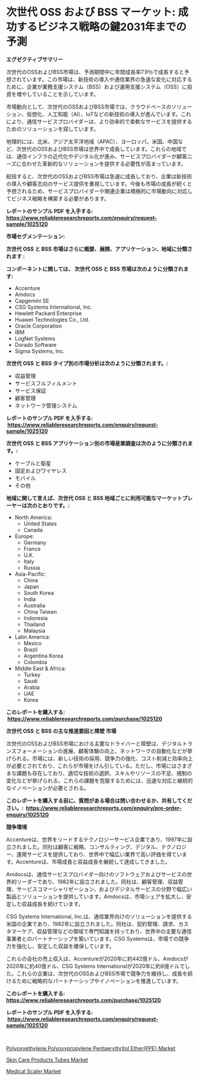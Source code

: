 <p><h1>次世代 OSS および BSS マーケット: 成功するビジネス戦略の鍵2031年までの予測</h1></p><p><strong>エグゼクティブサマリー</strong></p>
<p><p>次世代のOSSおよびBSS市場は、予測期間中に年間成長率7.9％で成長すると予想されています。この市場は、新技術の導入や通信業界の急速な変化に対応するために、企業が業務支援システム（BSS）および運用支援システム（OSS）に投資を増やしていることを示しています。</p><p>市場動向として、次世代のOSSおよびBSS市場では、クラウドベースのソリューション、仮想化、人工知能（AI）、IoTなどの新技術の導入が進んでいます。これにより、通信サービスプロバイダーは、より効率的で柔軟なサービスを提供するためのソリューションを探しています。</p><p>地理的には、北米、アジア太平洋地域（APAC）、ヨーロッパ、米国、中国など、次世代のOSSおよびBSS市場は世界中で成長しています。これらの地域では、通信インフラの近代化やデジタル化が進み、サービスプロバイダーが顧客ニーズに合わせた革新的なソリューションを提供する必要性が高まっています。</p><p>総括すると、次世代のOSSおよびBSS市場は急速に成長しており、企業は新技術の導入や顧客志向のサービス提供を重視しています。今後も市場の成長が続くと予想されるため、サービスプロバイダーや関連企業は積極的に市場動向に対応してビジネス戦略を構築する必要があります。</p></p>
<p><strong>レポートのサンプル PDF を入手する: <a href="https://www.reliableresearchreports.com/enquiry/request-sample/1025120">https://www.reliableresearchreports.com/enquiry/request-sample/1025120</a></strong></p>
<p><strong>市場セグメンテーション:</strong></p>
<p><strong> 次世代 OSS と BSS 市場はさらに概要、展開、アプリケーション、地域に分類されます :</strong></p>
<p><strong>コンポーネントに関しては、 次世代 OSS と BSS 市場は次のように分類されます: &nbsp;</strong></p>
<p><ul><li>Accenture</li><li>Amdocs</li><li>Capgemini SE</li><li>CSG Systems International, Inc.</li><li>Hewlett Packard Enterprise</li><li>Huawei Technologies Co., Ltd.</li><li>Oracle Corporation</li><li>IBM</li><li>LogNet Systems</li><li>Dorado Software</li><li>Sigma Systems, Inc.</li></ul></p>
<p><strong> 次世代 OSS と BSS タイプ別の市場分析は次のように分類されます。:</strong></p>
<p><ul><li>収益管理</li><li>サービスフルフィルメント</li><li>サービス保証</li><li>顧客管理</li><li>ネットワーク管理システム</li></ul></p>
<p><strong>レポートのサンプル PDF を入手する: &nbsp;<a href="https://www.reliableresearchreports.com/enquiry/request-sample/1025120">https://www.reliableresearchreports.com/enquiry/request-sample/1025120</a></strong></p>
<p><strong> 次世代 OSS と BSS アプリケーション別の市場産業調査は次のように分類されます。:</strong></p>
<p><ul><li>ケーブルと衛星</li><li>固定およびワイヤレス</li><li>モバイル</li><li>その他</li></ul></p>
<p><strong>地域に関して言えば、次世代 OSS と BSS 地域ごとに利用可能なマーケットプレーヤーは次のとおりです。:</strong></p>
<p><ul>
    <li>
        North America:
        <ul>
            <li>United States</li>
            <li>Canada</li>
        </ul>
    </li>
    <li>
        Europe:
        <ul>
            <li>Germany</li>
            <li>France</li>
            <li>U.K.</li>
            <li>Italy</li>
            <li>Russia</li>
        </ul>
    </li>
    <li>
        Asia-Pacific:
        <ul>
            <li>China</li>
            <li>Japan</li>
            <li>South Korea</li>
            <li>India</li>
            <li>Australia</li>
            <li>China Taiwan</li>
            <li>Indonesia</li>
            <li>Thailand</li>
            <li>Malaysia</li>
        </ul>
    </li>
    <li>
        Latin America:
        <ul>
            <li>Mexico</li>
            <li>Brazil</li>
            <li>Argentina Korea</li>
            <li>Colombia</li>
        </ul>
    </li>
    <li>
        Middle East & Africa:
        <ul>
            <li>Turkey</li>
            <li>Saudi</li>
            <li>Arabia</li>
            <li>UAE</li>
            <li>Korea</li>
        </ul>
    </li>
    </ul></p>
<p><strong>このレポートを購入する: &nbsp;<a href="https://www.reliableresearchreports.com/purchase/1025120">https://www.reliableresearchreports.com/purchase/1025120</a></strong></p>
<p><strong>次世代 OSS と BSS の主な推進要因と障壁 市場</strong></p>
<p><p>次世代のOSSおよびBSS市場における主要なドライバーと障壁は、デジタルトランスフォーメーションの進展、顧客体験の向上、ネットワークの自動化などが挙げられる。市場には、新しい技術の採用、競争力の強化、コスト削減と効率向上が必要とされており、これらが市場をけん引している。ただし、市場にはさまざまな課題も存在しており、適切な技術の選択、スキルやリソースの不足、規制の変化などが挙げられる。これらの課題を克服するためには、迅速な対応と継続的なイノベーションが必要とされる。</p></p>
<p><strong>このレポートを購入する前に、質問がある場合は問い合わせるか、共有してください。:&nbsp; <a href="https://www.reliableresearchreports.com/enquiry/pre-order-enquiry/1025120">https://www.reliableresearchreports.com/enquiry/pre-order-enquiry/1025120</a></strong></p>
<p><strong>競争環境</strong></p>
<p><p>Accentureは、世界をリードするテクノロジーサービス企業であり、1997年に設立されました。同社は顧客に戦略、コンサルティング、デジタル、テクノロジー、運用サービスを提供しており、世界中で幅広い業界で高い評価を得ています。Accentureは、市場成長と収益成長を継続して達成してきました。</p><p>Amdocsは、通信サービスプロバイダー向けのソフトウェアおよびサービスの世界的リーダーであり、1982年に設立されました。同社は、顧客管理、収益管理、サービスコマーシャリゼーション、およびデジタルサービスの分野で幅広い製品とソリューションを提供しています。Amdocsは、市場シェアを拡大し、安定した収益成長を続けています。</p><p>CSG Systems International, Inc.は、通信業界向けのソリューションを提供する米国の企業であり、1982年に設立されました。同社は、契約管理、請求、カスタマーケア、収益管理などの領域で専門知識を持っており、世界中の主要な通信事業者とのパートナーシップを築いています。CSG Systemsは、市場での競争力を強化し、安定した収益を確保しています。</p><p>これらの会社の売上収入は、Accentureが2020年に約442億ドル、Amdocsが2020年に約40億ドル、CSG Systems Internationalが2020年に約8億ドルでした。これらの企業は、次世代のOSSおよびBSS市場で競争力を維持し、成長を続けるために戦略的なパートナーシップやイノベーションを推進しています。</p></p>
<p><strong>このレポートを購入する: &nbsp; <a href="https://www.reliableresearchreports.com/purchase/1025120">https://www.reliableresearchreports.com/purchase/1025120</a></strong></p>
<p><strong>レポートのサンプル PDF を入手する: &nbsp;<a href="https://www.reliableresearchreports.com/enquiry/request-sample/1025120">https://www.reliableresearchreports.com/enquiry/request-sample/1025120</a></strong><strong></strong></p>
<p>&nbsp;</p>
<p><p><a href="https://github.com/Sherrillcrooksxa8i18ucf2m/Market-Research-Report-List-1/blob/main/polyoxyethylene-polyoxypropylene-pentaerythritol-etherppe-market.md">Polyoxyethylene Polyoxypropylene Pentaerythritol Ether(PPE) Market</a></p><p><a href="https://lydian-appliance-61d.notion.site/Skin-Care-Products-Tubes-Market-Research-Report-Provides-Critical-Insights-that-can-help-Shape-Busin-2f1874f5120a4972b7baf461d62d4c8b">Skin Care Products Tubes Market</a></p><p><a href="https://forested-sushi-9b0.notion.site/Medical-Scaler-Market-Centers-on-Aspects-such-as-Market-Growth-Market-Share-Market-Opportunity-an-f08262d62ef547ce9f40a4e0466b96f0">Medical Scaler Market</a></p></p>